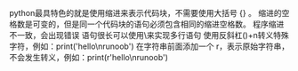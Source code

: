 python最具特色的就是使用缩进来表示代码块，不需要使用大括号 {} 。
缩进的空格数是可变的，但是同一个代码块的语句必须包含相同的缩进空格数。
程序缩进不一致，会出现错误
语句很长可以使用\来实现多行语句
使用反斜杠(\)+n转义特殊字符，例如：print('hello\nrunoob') 
在字符串前面添加一个 r，表示原始字符串，不会发生转义，例如：print(r'hello\nrunoob')